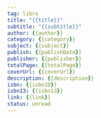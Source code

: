 ```yaml
---
tag: libro
title: "{{title}}"
subtitle: "{{subtitle}}"
author: {{author}}
category: {{category}}
subject: {{subject}}
publish: {{publishDate}}
publisher: {{publisher}}
totalPage: {{totalPage}}
coverUrl: {{coverUrl}}
description: {{description}}
isbn: {{isbn10}} 
isbn13: {{isbn13}} 
link: {{link}}
status: unread
---
```


